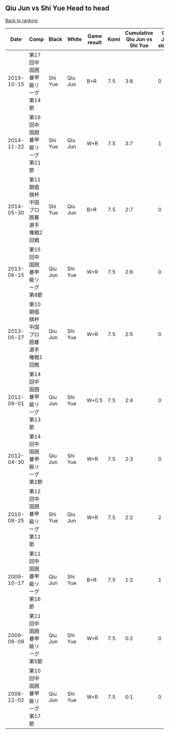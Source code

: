 ## Qiu Jun vs Shi Yue Head to head

[Back to ranking](../../index.md)




| **Date** | **Comp** | **Black** | **White** | **Game result** | **Komi** | **Cumulative Qiu Jun vs Shi Yue** | **Qiu Jun streak** | **Shi Yue streak** | 
| --- | --- | --- | --- | --- | --- | --- | --- | --- |
| 2015-10-15 | 第17回中国囲碁甲級リーグ第14節 | Shi Yue | Qiu Jun | B+R | 7.5 | 3:8 | 0 | 1 | 
| 2014-11-22 | 第16回中国囲碁甲級リーグ第21節 | Shi Yue | Qiu Jun | W+R | 7.5 | 3:7 | 1 | 0 | 
| 2014-05-30 | 第11期倡棋杯中国プロ囲碁選手権戦2回戦 | Shi Yue | Qiu Jun | B+R | 7.5 | 2:7 | 0 | 5 | 
| 2013-06-15 | 第15回中国囲碁甲級リーグ第8節 | Qiu Jun | Shi Yue | W+R | 7.5 | 2:6 | 0 | 4 | 
| 2013-05-27 | 第10期倡棋杯中国プロ囲碁選手権戦1回戦 | Qiu Jun | Shi Yue | W+R | 7.5 | 2:5 | 0 | 3 | 
| 2012-09-01 | 第14回中国囲碁甲級リーグ第13節 | Qiu Jun | Shi Yue | W+0.5 | 7.5 | 2:4 | 0 | 2 | 
| 2012-04-30 | 第14回中国囲碁甲級リーグ第2節 | Qiu Jun | Shi Yue | W+R | 7.5 | 2:3 | 0 | 1 | 
| 2010-08-25 | 第12回中国囲碁甲級リーグ第11節 | Shi Yue | Qiu Jun | W+R | 7.5 | 2:2 | 2 | 0 | 
| 2009-10-17 | 第11回中国囲碁甲級リーグ第16節 | Qiu Jun | Shi Yue | B+R | 7.5 | 1:2 | 1 | 0 | 
| 2009-06-09 | 第11回中国囲碁甲級リーグ第5節 | Qiu Jun | Shi Yue | W+R | 7.5 | 0:2 | 0 | 2 | 
| 2008-12-02 | 第10回中国囲碁甲級リーグ第17節 | Qiu Jun | Shi Yue | W+R | 7.5 | 0:1 | 0 | 1 |





